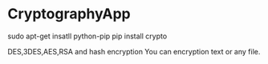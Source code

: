 # CryptographyApp

sudo apt-get insatll python-pip
pip install crypto

DES,3DES,AES,RSA and hash encryption 
You can encryption text or any file.
